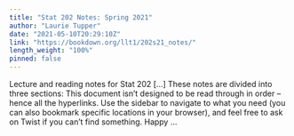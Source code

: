 ```yaml
---
title: "Stat 202 Notes: Spring 2021"
author: "Laurie Tupper"
date: "2021-05-10T20:29:10Z"
link: "https://bookdown.org/llt1/202s21_notes/"
length_weight: "100%"
pinned: false
---
```


Lecture and reading notes for Stat 202 [...] These notes are divided into three sections: This document isn’t designed to be read through in order – hence all the hyperlinks. Use the sidebar to navigate to what you need (you can also bookmark specific locations in your browser), and feel free to ask on Twist if you can’t find something. Happy ...
